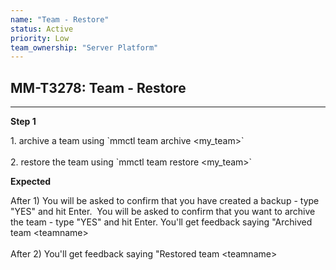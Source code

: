 ```yaml
---
name: "Team - Restore"
status: Active
priority: Low
team_ownership: "Server Platform"
---
```


## MM-T3278: Team - Restore

---

**Step 1**

1\. archive a team using \`mmctl team archive \<my\_team>\`\
\
2\. restore the team using \`mmctl team restore \<my\_team>\`

**Expected**

After 1) You will be asked to confirm that you have created a backup - type "YES" and hit Enter.  You will be asked to confirm that you want to archive the team - type "YES" and hit Enter. You'll get feedback saying "Archived team \<teamname>\
\
After 2) You'll get feedback saying "Restored team \<teamname> 
